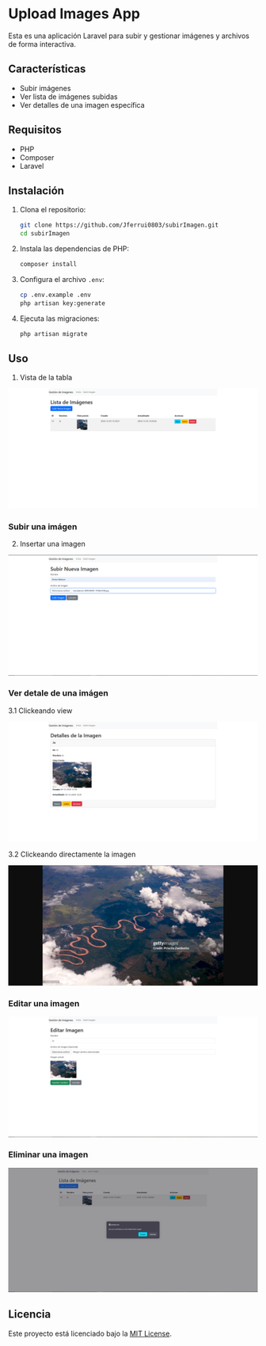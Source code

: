 # Upload Images App

Esta es una aplicación Laravel para subir y gestionar imágenes y archivos de forma interactiva.

## Características

- Subir imágenes
- Ver lista de imágenes subidas
- Ver detalles de una imagen específica

## Requisitos

- PHP 
- Composer
- Laravel

## Instalación

1. Clona el repositorio:
    ```sh
    git clone https://github.com/Jferrui0803/subirImagen.git
    cd subirImagen
    ```

2. Instala las dependencias de PHP:
    ```sh
    composer install
    ```


3. Configura el archivo `.env`:
    ```sh
    cp .env.example .env
    php artisan key:generate
    ```

4. Ejecuta las migraciones:
    ```sh
    php artisan migrate
    ```

## Uso

1. Vista de la tabla

![Lista de Imágenes](/img/1.PNG)


### Subir una imágen

2. Insertar una imagen

![Subir Imagen](/img/2.PNG)

### Ver detale de una imágen

3.1 Clickeando view

![Detalle imagen](/img/3.PNG)

3.2 Clickeando directamente la imagen

![Detalle imagen](/img/4.PNG)

### Editar una imagen

![Detalle imagen](/img/5.PNG)

### Eliminar una imagen

![Detalle imagen](/img/6.PNG)

## Licencia

Este proyecto está licenciado bajo la [MIT License](LICENSE).
